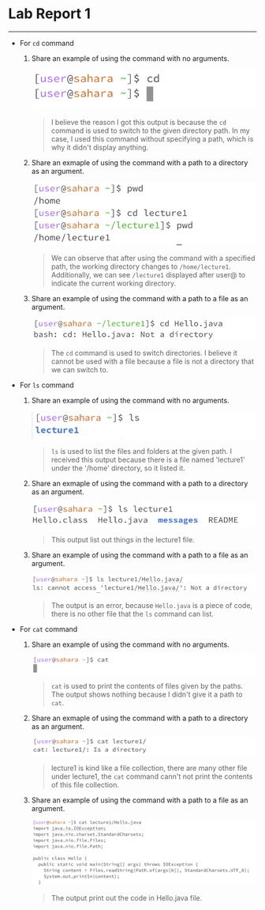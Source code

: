 # Lab Report 1
---
- For `cd` command
  
  1. Share an example of using the command with no arguments.
     
     ![](Screenshot/cd-no-arguments.png)

     > I believe the reason I got this output is because the `cd` command is used to switch to the given directory path. In my case, I used this command without specifying a path, which is why it didn't display anything.
     
  2. Share an exmaple of using the command with a path to a directory as an argument.
 
     ![](Screenshot/cd-with-directory.png)

     > We can observe that after using the command with a specified path, the working directory changes to `/home/lecture1`. Additionally, we can see `/lecture1` displayed after user@ to indicate the current working directory.
     
  3. Share an example of using the command with a path to a file as an argument.
     
     ![](Screenshot/cd-file.png)
     
     > The `cd` command is used to switch directories. I believe it cannot be used with a file because a file is not a directory that we can switch to.

- For `ls` command
  1. Share an example of using the command with no arguments.
     
     ![](Screenshot/ls-no-arguments.png)

     > `ls` is used to list the files and folders at the given path. I received this output because there is a file named 'lecture1' under the '/home' directory, so it listed it.
     
  2. Share an exmaple of using the command with a path to a directory as an argument.
     
     ![](Screenshot/ls-with-directory.png)

     > This output list out things in the lecture1 file.
     
  3. Share an example of using the command with a path to a file as an argument.
     
     ![](Screenshot/ls-file.png)

     > The output is an error, because `Hello.java` is a piece of code, there is no other file that the `ls` command can list.

- For `cat` command
  1. Share an example of using the command with no arguments.
     
     ![](Screenshot/cat-no-arguments.png)

     > `cat` is used to print the contents of files given by the paths. The output shows nothing because I didn't give it a path to `cat`.
     
  3. Share an exmaple of using the command with a path to a directory as an argument.
     
     ![](Screenshot/cat-with-directory.png)

     > lecture1 is kind like a file collection, there are many other file under lecture1, the `cat` command cann't not print the contents of this file collection.
     
  5. Share an example of using the command with a path to a file as an argument.
     
     ![](Screenshot/cat-file.png)

     > The output print out the code in Hello.java file.
